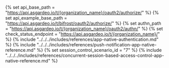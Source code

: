 {% set api_base_path = "https://api.asgardeo.io/t/{organization_name}/oauth2/authorize/" %}
{% set api_example_base_path = "https://api.asgardeo.io/t/bifrost/oauth2/authorize/" %}
{% set authn_path = "https://api.asgardeo.io/t/{organization_name}/oauth2/authn/" %}
{% set check_status_endpoint = "https://api.asgardeo.io/t/{organization_name}/" %}
{% include "../../../includes/references/app-native-authentication.md" %}
{% include "../../../includes/references/push-notification-app-native-reference.md" %}
{% set session_control_scenario_id = "7" %}
{% include "../../../includes/references/concurrent-session-based-access-control-app-native-reference.md" %}